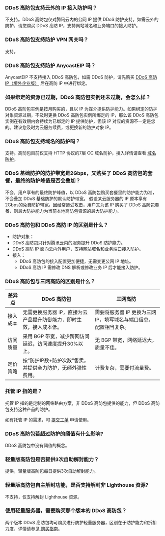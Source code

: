 ### DDoS 高防包支持云外的 IP 接入防护吗？
不支持。DDoS 高防包仅对腾讯云内的公网 IP 提供 DDoS 防护支持。如需云外的防护，请您购买 DDoS 高防 IP，支持网站域名和业务端口的接入防护。

### DDoS 高防包支持防护 VPN 网关吗？
支持。

### DDoS 高防包支持防护 AnycastEIP 吗？
AnycastEIP 不支持接入 DDoS 高防包，如需 DDoS 防护，请先购买 [DDoS 高防 IP（境外企业版）](https://cloud.tencent.com/document/product/1014/56251) 后在高防 IP 中进行绑定。



### 如果绑定的资源已过期，DDoS 高防包实例还未过期，会怎么样？ 
DDoS 高防包实例是按月购买的，且以 IP 为媒介提供防护能力。如果绑定的防护对象资源过期，不及时更换 DDoS 高防包实例所绑定的 IP，那么该 DDoS 高防包实例在有效期内会持续为已绑定的 IP 提供防护，但该 IP 对应的资源不一定是您的。建议您及时为云服务续费，或更换新的防护对象 IP。

### DDoS 高防包支持域名的防护吗？
支持。高防包目前仅支持 HTTP 协议的7层 CC 域名防护，接入详情请查看 [域名防护](https://cloud.tencent.com/document/product/1021/43921)。

### DDoS 基础防护的防护带宽是2Gbps，又购买了 DDoS 高防包的套餐，最终的防护峰值是否会叠加？
不会，用户享有的最终防护峰值，以 DDoS 高防包购买套餐里的防护能力为准，不会叠加 DDoS 基础防护的默认防护带宽。
假设某云服务器的 IP 原本享有2Gbps的免费防护带宽。因经常遭受攻击，用户又为该 IP 购买了 DDoS 高防包套餐，则最大防护能力为当前本地高防包资源的最大防护能力。

### DDoS 高防包和 DDoS 高防 IP 的区别是什么？
- 防护对象：
 -  DDoS 高防包只针对腾讯云内的服务提升 DDoS 防护能力。
 -  DDoS 高防 IP 面向云内外用户，支持网站域名和业务端口接入防护。
- 接入：
  - DDoS 高防包的接入配置更加便捷，无需变更公网 IP 地址。
  - DDoS 高防 IP 需修改 DNS 解析或修改业务 IP 后才能接入防护。

### DDoS 高防包与三网高防的区别是什么？
|     差异点     | DDoS 高防包             | 三网高防                  |
| -------- | -------------------- | ------------------- |
| 接入成本 | 无需更换服务器 IP，直接为云产品提升防御能力，即时生效，接入成本低。 | 需要将服务器 IP 更换为三网 IP，填写域名与端口信息，配置相当复杂。 |
| 访问质量 | 采用 BGP 带宽，减少跨网访问延迟，访问速度提升30%以上。         | 无 BGP 带宽，网络延迟大，质量不佳。                              |
| 定价策略 | 按“防护IP数+防护次数”售卖，并提供全力防护，无额外弹性费用。       | 计费复杂，需要付流量费。|   

### 托管 IP 指的是？
托管 IP 指的是定制的网络路由方案，非 DDoS 高防包提供的能力，但 DDoS 高防包支持这种产品的防护。

如有托管 IP 的需求，可 [提交工单](https://console.cloud.tencent.com/workorder/category) 申请使用。

### DDoS 高防包若超过防护的阈值有什么影响?
DDoS 高防包中没有阈值的概念。

### 轻量版高防包是否提供3次自助解封能力？
提供，轻量版高防包每日提供3次自助解封能力。

### 轻量版高防包自主解封功能，是否支持解封非  Lighthouse 资源?
不支持，仅支持解封 Lighthouse 资源。

### 使用轻量服务器，需要购买那个版本的 DDoS 高防包？
两个版本 DDoS 高防包均可购买进行防护轻量服务器，区别在于防护能力和折扣力度，详情请参见[ 购买指南](https://cloud.tencent.com/document/product/1021/43893)。
